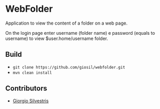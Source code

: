 # WebFolder

Application to view the content of a folder on a web page.

On the login page enter username (folder name) e password (equals to username) to view $user.home/username folder.

## Build

- `git clone https://github.com/giosil/webfolder.git`
- `mvn clean install`

## Contributors

* [Giorgio Silvestris](https://github.com/giosil)